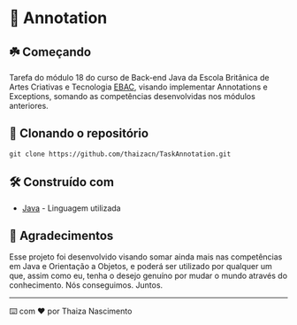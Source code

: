 # 🌼 Annotation

## ☘️ Começando
Tarefa do módulo 18 do curso de Back-end Java da Escola Britânica de Artes Criativas e Tecnologia [EBAC](https://ebaconline.com.br/back-end-java), visando implementar Annotations e Exceptions, somando as competências desenvolvidas nos módulos anteriores.

## 💾 Clonando o repositório

```git clone https://github.com/thaizacn/TaskAnnotation.git```

## 🛠️ Construído com

* [Java](https://www.java.com/pt-BR/) - Linguagem utilizada

## 💖 Agradecimentos

Esse projeto foi desenvolvido visando somar ainda mais nas competências em Java e Orientação a Objetos, e poderá ser utilizado por qualquer um que, assim como eu, tenha o desejo genuíno por mudar o mundo através do conhecimento. Nós conseguimos. Juntos.

---
⌨️ com ❤️ por Thaiza Nascimento
